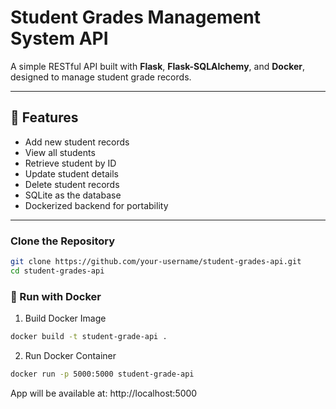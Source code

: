 # Student Grades Management System API

A simple RESTful API built with **Flask**, **Flask-SQLAlchemy**, and **Docker**, designed to manage student grade records.

---

## 🧰 Features

- Add new student records
- View all students
- Retrieve student by ID
- Update student details
- Delete student records
- SQLite as the database
- Dockerized backend for portability

---


### Clone the Repository

```bash
git clone https://github.com/your-username/student-grades-api.git
cd student-grades-api
```

### 🐳 Run with Docker
1. Build Docker Image
```bash
docker build -t student-grade-api .
```
2. Run Docker Container
```bash
docker run -p 5000:5000 student-grade-api
```
App will be available at: http://localhost:5000
